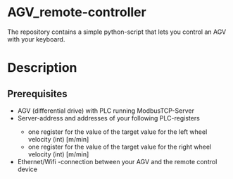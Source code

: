# AGV_remote-controller
The repository contains a simple python-script that lets you control an AGV with your keyboard.


# Description
## Prerequisites
<ul>
	<li>AGV (differential drive) with PLC running ModbusTCP-Server</li>
	<li>Server-address and addresses of your following PLC-registers</li>
		<ul>
			<li>one register for the value of the target value for the left wheel velocity (int) [m/min]</li>
 			<li>one register for the value of the target value for the right wheel velocity (int) [m/min]</li>
		</ul>
	<li>Ethernet/Wifi -connection between your AGV and the remote control device</li>
</ul>

## 
